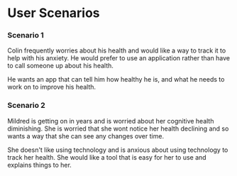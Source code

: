 # User Scenarios

### Scenario 1
Colin frequently worries about his health and would like a way to track it to help with his anxiety. He would prefer to use an application rather than have to call someone up about his health. 

He wants an app that can tell him how healthy he is, and what he needs to work on to improve his health.

### Scenario 2
Mildred is getting on in years and is worried about her cognitive health diminishing. She is worried that she wont notice her health declining and so wants a way that she can see any changes over time.

She doesn't like using technology and is anxious about using technology to track her health. She would like a tool that is easy for her to use and explains things to her.